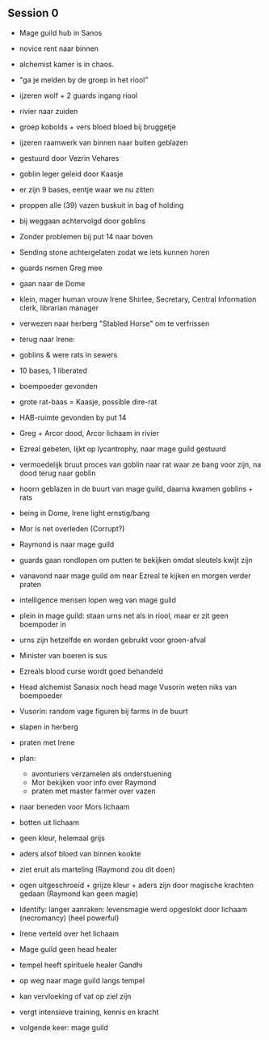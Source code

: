 ## Session 0

- Mage guild hub in Sanos

- novice rent naar binnen

- alchemist kamer is in chaos.
- "ga je melden by de groep in het riool"

- ijzeren wolf + 2 guards ingang riool
- rivier naar zuiden
- groep kobolds + vers bloed bloed bij bruggetje
- ijzeren raamwerk van binnen naar buiten geblazen

- gestuurd door Vezrin Vehares

- goblin leger geleid door Kaasje

- er zijn 9 bases, eentje waar we nu zitten

- proppen alle (39) vazen buskuit in bag of holding
- bij weggaan achtervolgd door goblins
- Zonder problemen bij put 14 naar boven
- Sending stone achtergelaten zodat we iets kunnen horen
- guards nemen Greg mee
- gaan naar de Dome
- klein, mager human vrouw Irene Shirlee, Secretary, Central Information clerk, librarian manager

- verwezen naar herberg "Stabled Horse" om te verfrissen
- terug naar Irene:

- goblins & were rats in sewers
- 10 bases, 1 liberated
- boempoeder gevonden
- grote rat-baas = Kaasje, possible dire-rat

- HAB-ruimte gevonden by put 14
- Greg + Arcor dood, Arcor lichaam in rivier

- Ezreal gebeten, lijkt op lycantrophy, naar mage guild gestuurd

- vermoedelijk bruut proces van goblin naar rat waar ze bang voor zijn, na dood terug naar goblin

- hoorn geblazen in de buurt van mage guild, daarna kwamen goblins + rats

- being in Dome, Irene light ernstig/bang
- Mor is net overleden (Corrupt?)
- Raymond is naar mage guild
- guards gaan rondlopen om putten te bekijken omdat sleutels kwijt zijn

- vanavond naar mage guild om near Ezreal te kijken en morgen verder praten
- intelligence mensen lopen weg van mage guild
- plein in mage guild: staan urns net als in riool, maar er zit geen boempoder in
- urns zijn hetzelfde en worden gebruikt voor groen-afval
- Minister van boeren is sus
- Ezreals blood curse wordt goed behandeld
- Head alchemist Sanasix noch head mage Vusorin weten niks van boempoeder
- Vusorin: random vage figuren bij farms in de buurt
- slapen in herberg
- praten met Irene
- plan:
    - avonturiers verzamelen als onderstuening
    - Mor bekijken voor info over Raymond
    - praten met master farmer over vazen
- naar beneden voor Mors lichaam
- botten uit lichaam
- geen kleur, helemaal grijs
- aders alsof bloed van binnen kookte
- ziet eruit als marteling (Raymond zou dit doen)
- ogen uitgeschroeid + grijze kleur + aders zijn door magische krachten gedaan (Raymond kan geen magie)
- Identify: langer aanraken: levensmagie werd opgeslokt door lichaam (necromancy) (heel powerful)
- Irene verteld over het lichaam
- Mage guild geen head healer
- tempel heeft spirituele healer Gandhi
- op weg naar mage guild langs tempel
- kan vervloeking of vat op ziel zijn
- vergt intensieve training, kennis en kracht
- volgende keer: mage guild